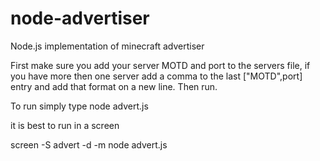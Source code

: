 node-advertiser
===============

Node.js implementation of minecraft advertiser

First make sure you add your server MOTD and port to the servers file, if you have more then one server add a comma to the last ["MOTD",port] entry and add that format on a new line. Then run.

To run simply type node advert.js

it is best to run in a screen

screen -S advert -d -m node advert.js
